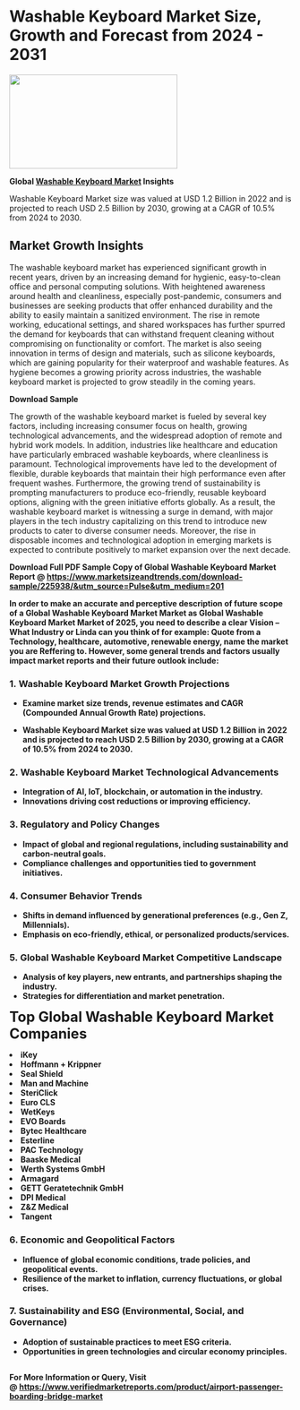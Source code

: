 <H1>Washable Keyboard Market Size, Growth and Forecast from 2024 - 2031</H1><img class="aligncenter size-medium wp-image-584254" src="https://thirdeyenews.in/wp-content/uploads/2024/09/Global-Market-Research-300x168.jpeg" alt="" width="300" height="168" /><p><strong>Global&nbsp;<a href="https://www.marketsizeandtrends.com/download-sample/225938/&amp;utm_source=Pulse&amp;utm_medium=201">Washable Keyboard Market</a> Insights</strong></p><p>Washable Keyboard Market size was valued at USD 1.2 Billion in 2022 and is projected to reach USD 2.5 Billion by 2030, growing at a CAGR of 10.5% from 2024 to 2030.</p><p><h2>Market Growth Insights</h2> <p>The washable keyboard market has experienced significant growth in recent years, driven by an increasing demand for hygienic, easy-to-clean office and personal computing solutions. With heightened awareness around health and cleanliness, especially post-pandemic, consumers and businesses are seeking products that offer enhanced durability and the ability to easily maintain a sanitized environment. The rise in remote working, educational settings, and shared workspaces has further spurred the demand for keyboards that can withstand frequent cleaning without compromising on functionality or comfort. The market is also seeing innovation in terms of design and materials, such as silicone keyboards, which are gaining popularity for their waterproof and washable features. As hygiene becomes a growing priority across industries, the washable keyboard market is projected to grow steadily in the coming years.</p> <p><strong>Download Sample</strong></p> <p>The growth of the washable keyboard market is fueled by several key factors, including increasing consumer focus on health, growing technological advancements, and the widespread adoption of remote and hybrid work models. In addition, industries like healthcare and education have particularly embraced washable keyboards, where cleanliness is paramount. Technological improvements have led to the development of flexible, durable keyboards that maintain their high performance even after frequent washes. Furthermore, the growing trend of sustainability is prompting manufacturers to produce eco-friendly, reusable keyboard options, aligning with the green initiative efforts globally. As a result, the washable keyboard market is witnessing a surge in demand, with major players in the tech industry capitalizing on this trend to introduce new products to cater to diverse consumer needs. Moreover, the rise in disposable incomes and technological adoption in emerging markets is expected to contribute positively to market expansion over the next decade.</p> <p><strong></p><p><span class=""><strong>Download Full PDF Sample Copy of Global Washable Keyboard Market Report</strong> @ <a href="https://www.marketsizeandtrends.com/download-sample/225938/&amp;utm_source=Pulse&amp;utm_medium=201" target="_blank">https://www.marketsizeandtrends.com/download-sample/225938/&amp;utm_source=Pulse&amp;utm_medium=201</a></span></p><p>In order to make an accurate and perceptive description of future scope of a Global&nbsp;Washable Keyboard Market Market as Global&nbsp;Washable Keyboard Market Market of 2025, you need to describe a clear Vision &ndash; What Industry or Linda can you think of for example: Quote from a Technology, healthcare, automotive, renewable energy, name the market you are Reffering to. However, some general trends and factors usually impact market reports and their future outlook include:</p><h3>1.&nbsp;<strong>Washable Keyboard Market Growth Projections</strong></h3><ul><li>Examine market size trends, revenue estimates and CAGR (Compounded Annual Growth Rate) projections.</li><li><p>Washable Keyboard Market size was valued at USD 1.2 Billion in 2022 and is projected to reach USD 2.5 Billion by 2030, growing at a CAGR of 10.5% from 2024 to 2030.</p></li></ul><h3>2.&nbsp;<strong>Washable Keyboard Market Technological Advancements</strong></h3><ul><li>Integration of AI, IoT, blockchain, or automation in the industry.</li><li>Innovations driving cost reductions or improving efficiency.</li></ul><h3>3.&nbsp;<strong>Regulatory and Policy Changes</strong></h3><ul><li>Impact of global and regional regulations, including sustainability and carbon-neutral goals.</li><li>Compliance challenges and opportunities tied to government initiatives.</li></ul><h3>4.&nbsp;<strong>Consumer Behavior Trends</strong></h3><ul><li>Shifts in demand influenced by generational preferences (e.g., Gen Z, Millennials).</li><li>Emphasis on eco-friendly, ethical, or personalized products/services.</li></ul><h3>5.&nbsp;<strong>Global Washable Keyboard Market Competitive Landscape</strong></h3><ul><li>Analysis of key players, new entrants, and partnerships shaping the industry.</li><li>Strategies for differentiation and market penetration.</li></ul><p data-pm-slice="1 1 []"><span style="color: inherit; font-family: inherit; font-size: 25px;">Top Global Washable Keyboard Market Companies</span></p><div class="" data-test-id=""><p><li>iKey</li><li> Hoffmann + Krippner</li><li> Seal Shield</li><li> Man and Machine</li><li> SteriClick</li><li> Euro CLS</li><li> WetKeys</li><li> EVO Boards</li><li> Bytec Healthcare</li><li> Esterline</li><li> PAC Technology</li><li> Baaske Medical</li><li> Werth Systems GmbH</li><li> Armagard</li><li> GETT Geratetechnik GmbH</li><li> DPI Medical</li><li> Z&Z Medical</li><li> Tangent</li></p></div><h3>6.&nbsp;<strong>Economic and Geopolitical Factors</strong></h3><ul><li>Influence of global economic conditions, trade policies, and geopolitical events.</li><li>Resilience of the market to inflation, currency fluctuations, or global crises.</li></ul><h3>7.&nbsp;<strong>Sustainability and ESG (Environmental, Social, and Governance)</strong></h3><ul><li>Adoption of sustainable practices to meet ESG criteria.</li><li>Opportunities in green technologies and circular economy principles.</li></ul><h2><strong style="font-size: 14px;">For More Information or Query, Visit @&nbsp;</strong><a style="background-color: #ffffff; font-size: 14px;" href="https://www.marketsizeandtrends.com/report/washable-keyboard-market/" target="_blank">https://www.verifiedmarketreports.com/product/airport-passenger-boarding-bridge-market</a></h2>
